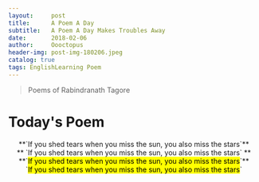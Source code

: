 ```yaml
---
layout:     post
title:      A Poem A Day
subtitle:   A Poem A Day Makes Troubles Away
date:       2018-02-06
author:     Oooctopus
header-img: post-img-180206.jpeg
catalog: true
tags: EnglishLearning Poem
---
```


> Poems of Rabindranath Tagore

# Today's Poem
<center>**`If you shed tears when you miss the sun, you also miss the stars`**</center>

<center> ** `If you shed tears when you miss the sun, you also miss the stars` ** </center>

<center> **`<mark>If you shed tears when you miss the sun, you also miss the stars</mark>`** </center> 

<center> `<mark>If you shed tears when you miss the sun, you also miss the stars</mark>` </center>